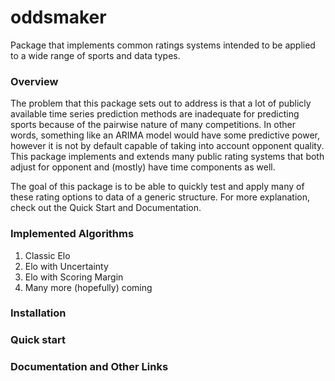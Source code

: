 # oddsmaker
Package that implements common ratings systems intended to be applied to a wide range of sports and data types.

### Overview

The problem that this package sets out to address is that a lot of publicly available time series prediction methods are inadequate for predicting sports because of the pairwise nature of many competitions. In other words, something like an ARIMA model would have some predictive power, however it is not by default capable of taking into account opponent quality. This package implements and extends many public rating systems that both adjust for opponent and (mostly) have time components as well.  

The goal of this package is to be able to quickly test and apply many of these rating options to data of a generic structure. For more explanation, check out the Quick Start and Documentation. 

### Implemented Algorithms

1. Classic Elo
2. Elo with Uncertainty
3. Elo with Scoring Margin
4. Many more (hopefully) coming

### Installation

### Quick start

### Documentation and Other Links




